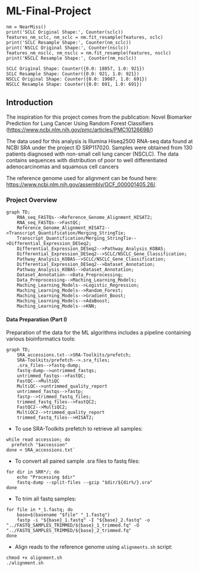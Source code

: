# ML-Final-Project

```
nm = NearMiss()
print('SCLC Original Shape:', Counter(sclc))
features_nm_sclc, nm_sclc = nm.fit_resample(features, sclc)
print('SCLC Resample Shape:', Counter(nm_sclc))
print('NSCLC Original Shape:', Counter(nsclc))
features_nm_nsclc, nm_nsclc = nm.fit_resample(features, nsclc)
print('NSCLC Resample Shape:', Counter(nm_nsclc))

SCLC Original Shape: Counter({0.0: 18857, 1.0: 921})
SCLC Resample Shape: Counter({0.0: 921, 1.0: 921})
NSCLC Original Shape: Counter({0.0: 19087, 1.0: 691})
NSCLC Resample Shape: Counter({0.0: 691, 1.0: 691})
```


## Introduction

The inspiration for this project comes from the publication: Novel Biomarker Prediction for Lung Cancer Using Random Forest Classifiers
(https://www.ncbi.nlm.nih.gov/pmc/articles/PMC10126698/)

The data used for this analysis is Illumina Hiseq2500 RNA-seq data found at NCBI SRA under the project ID SRP117020. Samples were obtained from 130 patients diagnosed with non-small cell lung cancer (NSCLC).
The data contains sequences with distribution of poor to well differentiated adenocarcinomas and squamous cell cancers

The reference genome used for alignment can be found here: https://www.ncbi.nlm.nih.gov/assembly/GCF_000001405.26/.

### Project Overview 

```mermaid
graph TD;
    RNA_seq_FASTQs-->Reference_Genome_Alignment_HISAT2;
    RNA_seq_FASTQs-->FastQC;
    Reference_Genome_Alignment_HISAT2-->Transcript_Quantification/Merging_StringTie;
    Transcript_Quantification/Merging_StringTie-->Differential_Expression_DESeq2;
    Differential_Expression_DESeq2-->Pathway_Analysis_KOBAS;
    Differential_Expression_DESeq2-->SCLC/NSCLC_Gene_Classification;
    Pathway_Analysis_KOBAS-->SCLC/NSCLC_Gene_Classification;
    Differential_Expression_DESeq2-->Dataset_Annotation;
    Pathway_Analysis_KOBAS-->Dataset_Annotation;
    Dataset_Annotation-->Data_Preprocessing;
    Data_Preprocessing-->Maching_Learning_Models;
    Maching_Learning_Models-->Logistic_Regression;
    Maching_Learning_Models-->Random_Forest;
    Maching_Learning_Models-->Gradient_Boost;
    Maching_Learning_Models-->AdaBoost;
    Maching_Learning_Models-->KNN;
```

#### Data Preparation (Part I)

Preparation of the data for the ML algorithms includes a pipeline containing various bioinformatics tools:
```mermaid
graph TD;
    SRA_accessions.txt-->SRA-Toolkits/prefetch;
    SRA-Toolkits/prefetch-->.sra_files;
    .sra_files-->fastq-dump;
    fastq-dump-->untrimmed_fastqs;
    untrimmed_fastqs-->FastQC;
    FastQC-->MultiQC
    MultiQC-->untrimmed_quality_report
    untrimmed_fastqs-->fastp;
    fastp-->trimmed_fastq_files;
    trimmed_fastq_files-->FastQC2;
    FastQC2-->MultiQC2;
    MultiQC2-->trimmed_quality_report
    trimmed_fastq_files-->HISAT2;
```

* To use SRA-Toolkits prefetch to retrieve all samples:
``` 
while read accession; do
  prefetch "$accession"
done < SRA_accessions.txt`
```

* To convert all paired sample .sra files to fastq files:
```
for dir in SRR*/; do
    echo "Processing $dir"
    fastq-dump --split-files --gzip "$dir/${dir%/}.sra"
done
```


* To trim all fastq samples:
```
for file in *_1.fastq; do
    base=$(basename "$file" "_1.fastq")
    fastp -i "${base}_1.fastq" -I "${base}_2.fastq" -o "../FASTQ_SAMPLES_TRIMMED/${base}_1_trimmed.fq" -O "../FASTQ_SAMPLES_TRIMMED/${base}_2_trimmed.fq"
done
```

* Align reads to the reference genome using `alignments.sh` script:
```
chmod +x alignment.sh
./alignment.sh
```

